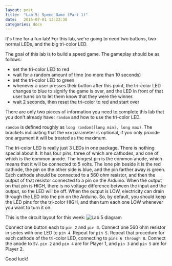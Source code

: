 ```yaml
---
layout: post
title:  "Lab 5: Speed Game (Part 1)"
date:   2015-07-01 13:22:30
categories: docs
---
```


It's time for a fun lab! For this lab, we're going to need two buttons, two normal LEDs, and the big tri-color LED.

The goal of this lab is to build a speed game. The gameplay should be as follows:

- set the tri-color LED to red
- wait for a random amount of time (no more than 10 seconds)
- set the tri-color LED to green
- whenever a user presses their button after this point, the tri-color LED changes to blue to signify the game is over, and the LED in front of that user turns on to let them know that they were the winner.
- wait 2 seconds, then reset the tri-color to red and start over

There are only two pieces of information you need to complete this lab that you don't already have: `random` and how to use the tri-color LED.

`random` is defined roughly as `long random([long min], long max)`. The brackets indiciating that the `min` parameter is optional, if you only provide one argument it will be treated as the maximum.

The tri-color LED is really just 3 LEDs in one package. There is nothing special about it. It has four pins, three of which are cathodes, and one of which is the common anode. The longest pin is the common anode, which means that it will be connected to 5 volts. The lone pin beside it is the red cathode, the pin on the other side is blue, and the pin farther away is green. Each cathode should be connected to a 560 ohm resistor, and then the output of that resistor connected to a pin on the Arduino. When the output on that pin is HIGH, there is no voltage difference between the input and the output, so the LED will be off. When the output is LOW, electricity can drain through the LED into the pin on the Arduino. So, by default, you should keep the LED pins for the tri-color HIGH, and then turn each one LOW whenever you want to turn it on.

This is the circuit layout for this week:
![Lab 5 diagram]({{site.url}}/images/lab_5.jpg)

Connect one button each to `pin 2` and `pin 3`. Connect one 560 ohm resistor in series with one LED to `pin 4`. Repeat for `pin 5`. Repeat that procedure for each cathode of the tri-color LED, connecting to `pins 6 through 8`. Connect the anode to `5V`. `pin 2` and `pin 4` are for Player 1, and `pin 3` and `pin 5` are for Player 2.

Good luck!
